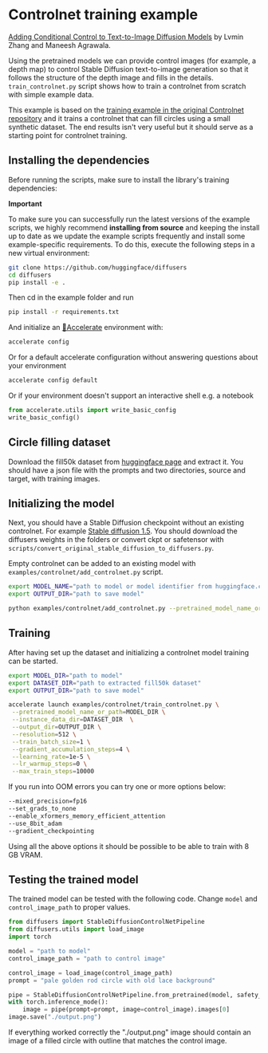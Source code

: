 # Controlnet training example

[Adding Conditional Control to Text-to-Image Diffusion Models](https://arxiv.org/abs/2302.05543) by Lvmin Zhang and Maneesh Agrawala.

Using the pretrained models we can provide control images (for example, a depth map) to control Stable Diffusion text-to-image generation so that it follows the structure of the depth image and fills in the details. `train_controlnet.py` script shows how to train a controlnet from scratch with simple example data.

This example is based on the [training example in the original Controlnet repository](https://github.com/lllyasviel/ControlNet/blob/main/docs/train.md) and it trains a controlnet that can fill circles using a small synthetic dataset. The end results isn't very useful but it should serve as a starting point for controlnet training.

## Installing the dependencies

Before running the scripts, make sure to install the library's training dependencies:

**Important**

To make sure you can successfully run the latest versions of the example scripts, we highly recommend **installing from source** and keeping the install up to date as we update the example scripts frequently and install some example-specific requirements. To do this, execute the following steps in a new virtual environment:
```bash
git clone https://github.com/huggingface/diffusers
cd diffusers
pip install -e .
```

Then cd in the example folder and run
```bash
pip install -r requirements.txt
```

And initialize an [🤗Accelerate](https://github.com/huggingface/accelerate/) environment with:

```bash
accelerate config
```

Or for a default accelerate configuration without answering questions about your environment

```bash
accelerate config default
```

Or if your environment doesn't support an interactive shell e.g. a notebook

```python
from accelerate.utils import write_basic_config
write_basic_config()
```

## Circle filling dataset

Download the fill50k dataset from [huggingface page](https://huggingface.co/lllyasviel/ControlNet) and extract it. You should have a json file with the prompts and two directories, source and target, with training images.

## Initializing the model

Next, you should have a Stable Diffusion checkpoint without an existing controlnet. For example [Stable diffusion 1.5](https://huggingface.co/runwayml/stable-diffusion-v1-5/tree/main). You should download the diffusers weights in the folders or convert ckpt or safetensor with `scripts/convert_original_stable_diffusion_to_diffusers.py`.

Empty controlnet can be added to an existing model with
`examples/controlnet/add_controlnet.py` script.

```bash
export MODEL_NAME="path to model or model identifier from huggingface.co/models"
export OUTPUT_DIR="path to save model"

python examples/controlnet/add_controlnet.py --pretrained_model_name_or_path=$MODEL_NAME --output_dir=$OUTPUT_DIR
```

## Training

After having set up the dataset and initializing a controlnet model training can be started.

```bash
export MODEL_DIR="path to model"
export DATASET_DIR="path to extracted fill50k dataset"
export OUTPUT_DIR="path to save model"

accelerate launch examples/controlnet/train_controlnet.py \
 --pretrained_model_name_or_path=MODEL_DIR \
 --instance_data_dir=DATASET_DIR  \
 --output_dir=OUTPUT_DIR \
 --resolution=512 \
 --train_batch_size=1 \
 --gradient_accumulation_steps=4 \
 --learning_rate=1e-5 \
 --lr_warmup_steps=0 \
 --max_train_steps=10000
```

If you run into OOM errors you can try one or more options below:

```bash
--mixed_precision=fp16
--set_grads_to_none
--enable_xformers_memory_efficient_attention
--use_8bit_adam
--gradient_checkpointing
```

Using all the above options it should be possible to be able to train with 8 GB VRAM.

## Testing the trained model

The trained model can be tested with the following code. Change `model` and `control_image_path` to proper values.

```python
from diffusers import StableDiffusionControlNetPipeline
from diffusers.utils import load_image
import torch

model = "path to model"
control_image_path = "path to control image"

control_image = load_image(control_image_path)
prompt = "pale golden rod circle with old lace background"

pipe = StableDiffusionControlNetPipeline.from_pretrained(model, safety_checker=None, torch_dtype=torch.float16).to("cuda")
with torch.inference_mode():
    image = pipe(prompt=prompt, image=control_image).images[0]
image.save("./output.png")
```

If everything worked correctly the "./output.png" image should contain an image of
a filled circle with outline that matches the control image.
